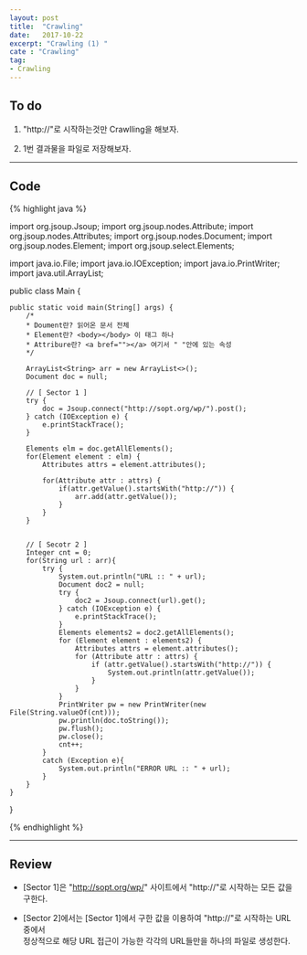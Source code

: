 ```yaml
---
layout: post
title:  "Crawling"
date:   2017-10-22
excerpt: "Crawling (1) "
cate : "Crawling"
tag:
- Crawling
---
```


## To do

1. "http://"로 시작하는것만 Crawlling을 해보자.

2. 1번 결과물을 파일로 저장해보자.

---

## Code
{% highlight java %}

import org.jsoup.Jsoup;
import org.jsoup.nodes.Attribute;
import org.jsoup.nodes.Attributes;
import org.jsoup.nodes.Document;
import org.jsoup.nodes.Element;
import org.jsoup.select.Elements;

import java.io.File;
import java.io.IOException;
import java.io.PrintWriter;
import java.util.ArrayList;

public class Main {

    public static void main(String[] args) {
        /*
        * Doument란? 읽어온 문서 전체
        * Element란? <body></body> 이 태그 하나
        * Attribure란? <a bref=""></a> 여기서 " "안에 있는 속성
        */

        ArrayList<String> arr = new ArrayList<>();
        Document doc = null;

        // [ Sector 1 ] 
        try {
            doc = Jsoup.connect("http://sopt.org/wp/").post();
        } catch (IOException e) {
            e.printStackTrace();
        }

        Elements elm = doc.getAllElements();
        for(Element element : elm) {
            Attributes attrs = element.attributes();

            for(Attribute attr : attrs) {
                if(attr.getValue().startsWith("http://")) {
                    arr.add(attr.getValue());
                }
            }
        }


        // [ Secotr 2 ]
        Integer cnt = 0;
        for(String url : arr){
            try {
                System.out.println("URL :: " + url);
                Document doc2 = null;
                try {
                    doc2 = Jsoup.connect(url).get();
                } catch (IOException e) {
                    e.printStackTrace();
                }
                Elements elements2 = doc2.getAllElements();
                for (Element element : elements2) {
                    Attributes attrs = element.attributes();
                    for (Attribute attr : attrs) {
                        if (attr.getValue().startsWith("http://")) {
                            System.out.println(attr.getValue());
                        }
                    }
                }
                PrintWriter pw = new PrintWriter(new File(String.valueOf(cnt)));
                pw.println(doc.toString());
                pw.flush();
                pw.close();
                cnt++;
            }
            catch (Exception e){
                System.out.println("ERROR URL :: " + url);
            }
        }
    }
}


{% endhighlight %}

---

## Review

* [Sector 1]은 "http://sopt.org/wp/" 사이트에서 "http://"로 시작하는 모든 값을 구한다.

* [Sector 2]에서는 [Sector 1]에서 구한 값을 이용하여 "http://"로 시작하는 URL중에서 <br> 정상적으로 해당 URL 접근이 가능한  각각의 URL들만을 하나의 파일로 생성한다.

